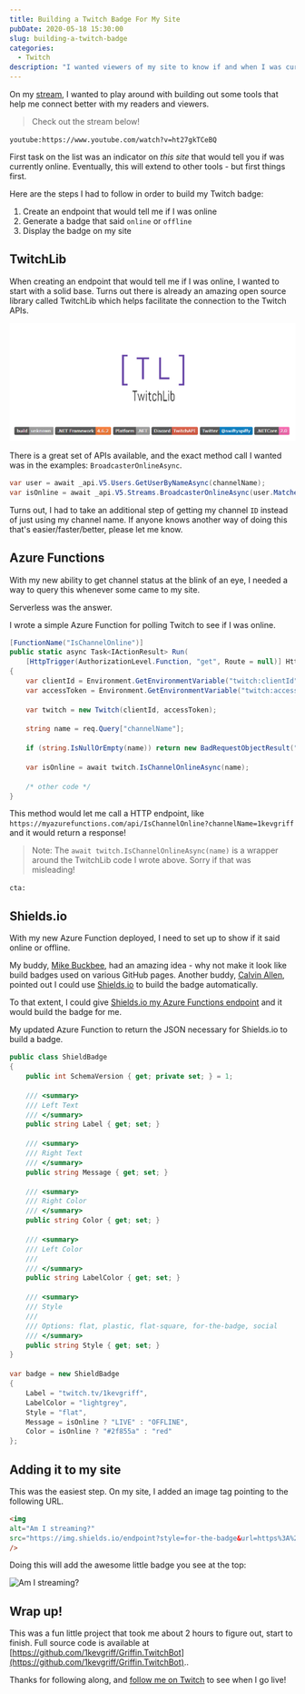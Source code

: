 ```yaml
---
title: Building a Twitch Badge For My Site
pubDate: 2020-05-18 15:30:00
slug: building-a-twitch-badge
categories:
  - Twitch
description: "I wanted viewers of my site to know if and when I was currently streaming on my Twitch channel.  So I created a handy badge that tells them when I'm online.  Here's how I did it!"
---
```


On my [stream](https://www.twitch.tv/1kevgriff), I wanted to play around with building out some tools that help me connect better with my readers and viewers.

> Check out the stream below!

`youtube:https://www.youtube.com/watch?v=ht27gkTCeBQ`

First task on the list was an indicator on *this site* that would tell you if was currently online.  Eventually, this will extend to other tools - but first things first.

Here are the steps I had to follow in order to build my Twitch badge:

1. Create an endpoint that would tell me if I was online
2. Generate a badge that said `online` or `offline`
3. Display the badge on my site

## TwitchLib
When creating an endpoint that would tell me if I was online, I wanted to start with a solid base.  Turns out there is already an amazing open source library called TwitchLib which helps facilitate the connection to the Twitch APIs.

![TwitchLib](./images/twitchlib.png)

There is a great set of APIs available, and the exact method call I wanted was in the examples: `BroadcasterOnlineAsync`.

```csharp
var user = await _api.V5.Users.GetUserByNameAsync(channelName);
var isOnline = await _api.V5.Streams.BroadcasterOnlineAsync(user.Matches.First().Id);
```

Turns out, I had to take an additional step of getting my channel `ID` instead of just using my channel name.  If anyone knows another way of doing this that's easier/faster/better, please let me know.

## Azure Functions
With my new ability to get channel status at the blink of an eye, I needed a way to query this whenever some came to my site.  

Serverless was the answer.  

I wrote a simple Azure Function for polling Twitch to see if I was online.

```csharp
[FunctionName("IsChannelOnline")]
public static async Task<IActionResult> Run(
    [HttpTrigger(AuthorizationLevel.Function, "get", Route = null)] HttpRequest req)
{
    var clientId = Environment.GetEnvironmentVariable("twitch:clientId");
    var accessToken = Environment.GetEnvironmentVariable("twitch:accessToken");

    var twitch = new Twitch(clientId, accessToken);

    string name = req.Query["channelName"];

    if (string.IsNullOrEmpty(name)) return new BadRequestObjectResult("Channel name was missing.");

    var isOnline = await twitch.IsChannelOnlineAsync(name);

    /* other code */
}
```

This method would let me call a HTTP endpoint, like `https://myazurefunctions.com/api/IsChannelOnline?channelName=1kevgriff` and it would return a response!

> Note: The `await twitch.IsChannelOnlineAsync(name)` is a wrapper around the TwitchLib code I wrote above.  Sorry if that was misleading!

`cta:`

## Shields.io
With my new Azure Function deployed, I need to set up to show if it said online or offline.  

My buddy, [Mike Buckbee](https://twitter.com/mbuckbee), had an amazing idea - why not make it look like build badges used on various GitHub pages.  Another buddy, [Calvin Allen](https://twitter.com/_CalvinAllen), pointed out I could use [Shields.io](https://shields.io/) to build the badge automatically.

To that extent, I could give [Shields.io my Azure Functions endpoint](https://shields.io/endpoint/) and it would build the badge for me.

My updated Azure Function to return the JSON necessary for Shields.io to build a badge.

```csharp
public class ShieldBadge
{
    public int SchemaVersion { get; private set; } = 1;

    /// <summary>
    /// Left Text
    /// </summary>
    public string Label { get; set; }

    /// <summary>
    /// Right Text
    /// </summary>
    public string Message { get; set; }

    /// <summary>
    /// Right Color
    /// </summary>
    public string Color { get; set; }

    /// <summary>
    /// Left Color
    /// 
    /// </summary>
    public string LabelColor { get; set; }

    /// <summary>
    /// Style
    /// 
    /// Options: flat, plastic, flat-square, for-the-badge, social 
    /// </summary>
    public string Style { get; set; }
}

var badge = new ShieldBadge
{
    Label = "twitch.tv/1kevgriff",
    LabelColor = "lightgrey",
    Style = "flat",
    Message = isOnline ? "LIVE" : "OFFLINE",
    Color = isOnline ? "#2f855a" : "red"
};
```

## Adding it to my site
This was the easiest step.  On my site, I added an image tag pointing to the following URL.

```html
<img
alt="Am I streaming?"
src="https://img.shields.io/endpoint?style=for-the-badge&url=https%3A%2F%2Fgriffin-twitch-functions.azurewebsites.net%2Fapi%2FIsChannelOnline%3Fcode%3DxCnE0Jr1XRSamEmyhLUYuJE%2FQ34ovvbST19kl3vOXbvnxIBKCBxzvw%3D%3D%26channelName%3D1kevgriff"
/>
```

Doing this will add the awesome little badge you see at the top:

<img
alt="Am I streaming?"
src="https://img.shields.io/endpoint?style=for-the-badge&url=https%3A%2F%2Fgriffin-twitch-functions.azurewebsites.net%2Fapi%2FIsChannelOnline%3Fcode%3DxCnE0Jr1XRSamEmyhLUYuJE%2FQ34ovvbST19kl3vOXbvnxIBKCBxzvw%3D%3D%26channelName%3D1kevgriff"
/>

## Wrap up!
This was a fun little project that took me about 2 hours to figure out, start to finish.  Full source code is available at [https://github.com/1kevgriff/Griffin.TwitchBot](https://github.com/1kevgriff/Griffin.TwitchBot)..

Thanks for following along, and [follow me on Twitch](https://www.twitch.tv/1kevgriff) to see when I go live!